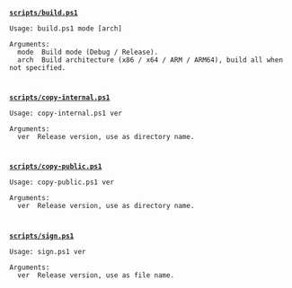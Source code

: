 [**`scripts/build.ps1`**](https://github.com/class-tools/Web-Class-Helper/blob/master/scripts/build.ps1)

```
Usage: build.ps1 mode [arch]

Arguments:
  mode  Build mode (Debug / Release).
  arch  Build architecture (x86 / x64 / ARM / ARM64), build all when not specified.
```

#

[**`scripts/copy-internal.ps1`**](https://github.com/class-tools/Web-Class-Helper/blob/master/scripts/copy-internal.ps1)

```
Usage: copy-internal.ps1 ver

Arguments:
  ver  Release version, use as directory name.
```

#

[**`scripts/copy-public.ps1`**](https://github.com/class-tools/Web-Class-Helper/blob/master/scripts/copy-public.ps1)

```
Usage: copy-public.ps1 ver

Arguments:
  ver  Release version, use as directory name.
```

#

[**`scripts/sign.ps1`**](https://github.com/class-tools/Web-Class-Helper/blob/master/scripts/sign.ps1)

```
Usage: sign.ps1 ver

Arguments:
  ver  Release version, use as file name.
```